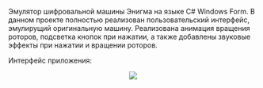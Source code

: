 Эмулятор шифровальной машины Энигма на языке C# Windows Form. В данном проекте полностью реализован пользовательский интерфейс, эмулирущий оригинальную машину. Реализована анимация вращения роторов,
подсветка кнопок при нажатии, а также добавлены звуковые эффекты при нажатии и вращении роторов.

Интерфейс приложения:
<p align="center">
  <img src="https://github.com/user-attachments/assets/e608526c-af43-44c9-a677-6366f574443c" />
</p>
